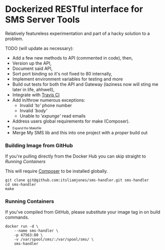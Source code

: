 # Dockerized RESTful interface for SMS Server Tools

Relatively featureless experimentation and part of a hacky solution to a problem.

TODO (will update as necessary):
* Add a few new methods to API (commented in code), then,
* Version up the API,
* Document said API,
* Sort port binding so it's not fixed to 80 internally,
* Implement environment variables for testing and more
* Build out tests for both the API and Gateway (laziness now will sting me later in life, ahhwell),
* Integrate with [Travis CI](https://travis-ci.org/)
* Add in/throw numerous exceptions:
	* Invalid _'to'_ phone number
	* Invalid _'body'_
	* Unable to _'expunge'_ read emails
* Address users global requirements for make (Composer).
* <sub><small>Expand the Makefile</small></sub>
* Merge My SMS lib and this into one project with a _proper_ build out

### Building Image from GitHub

If you're pulling directly from the Docker Hub you can skip straight to _Running Containers_

This will require [Composer](https://getcomposer.org/) to be installed globally.

```
git clone git@github.com:itsliamjones/sms-handler.git sms-handler
cd sms-handler
make
```

### Running Containers

If you've compiled from GitHub, please substitute your image tag in on build commands.

```
docker run -d \
	--name sms-handler \
	-p 47563:80 \
    -v /var/spool/sms/:/var/spool/sms/ \
    sms-handler
```